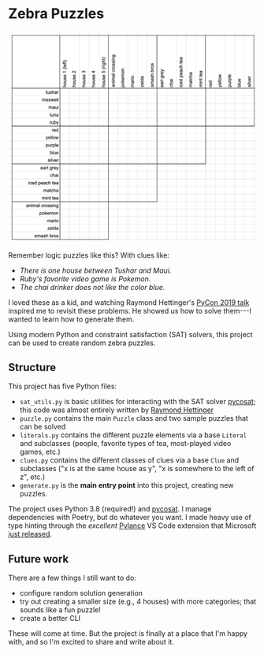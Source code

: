 # Zebra Puzzles
![Example puzzle](sample_grid.png)

Remember logic puzzles like this? With clues like:
 * *There is one house between Tushar and Maui.*
 * *Ruby's favorite video game is Pokemon.*
 * *The chai drinker does not like the color blue.*

I loved these as a kid, and watching Raymond Hettinger's [PyCon 2019 talk](https://www.youtube.com/watch?v=_GP9OpZPUYc) inspired me to revisit these problems. He showed us how to solve them---I wanted to learn how to generate them.

Using modern Python and constraint satisfaction (SAT) solvers, this project can be used to create random zebra puzzles.

## Structure
This project has five Python files:
 * `sat_utils.py` is basic utilities for interacting with the SAT solver [pycosat](https://pypi.org/project/pycosat/); this code was almost entirely written by [Raymond Hettinger](https://rhettinger.github.io/einstein.html#essential-utilities-for-humanization)
 * `puzzle.py` contains the main `Puzzle` class and two sample puzzles that can be solved
 * `literals.py` contains the different puzzle elements via a base `Literal` and subclasses (people, favorite types of tea, most-played video games, etc.)
 * `clues.py` contains the different classes of clues via a base `Clue` and subclasses ("x is at the same house as y", "x is somewhere to the left of z", etc.)
 * `generate.py` is the **main entry point** into this project, creating new puzzles.

The project uses Python 3.8 (required!) and [pycosat](https://pypi.org/project/pycosat/). I manage dependencies with Poetry, but do whatever you want. I made heavy use of type hinting through the *excellent* [Pylance](github.com/microsoft/pylance-release/) VS Code extension that Microsoft [just released](https://devblogs.microsoft.com/python/announcing-pylance-fast-feature-rich-language-support-for-python-in-visual-studio-code/).

## Future work
There are a few things I still want to do:
 * configure random solution generation
 * try out creating a smaller size (e.g., 4 houses) with more categories; that sounds like a fun puzzle!
 * create a better CLI

These will come at time. But the project is finally at a place that I'm happy with, and so I'm excited to share and write about it.
